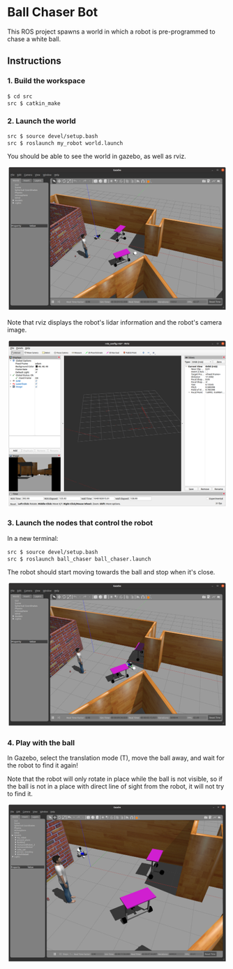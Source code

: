 # Ball Chaser Bot

This ROS project spawns a world in which a robot is pre-programmed to chase a white ball.

## Instructions

### 1. Build the workspace

```
$ cd src
src $ catkin_make
```

### 2. Launch the world

```
src $ source devel/setup.bash
src $ roslaunch my_robot world.launch
```

You should be able to see the world in gazebo, as well as rviz.

<center><img src="doc/gazebo.png" width=720></center>

Note that rviz displays the robot's lidar information and the robot's camera image.

<center><img src="doc/rviz.png" width=640></center>

### 3. Launch the nodes that control the robot

In a new terminal:

```
src $ source devel/setup.bash
src $ roslaunch ball_chaser ball_chaser.launch
```

The robot should start moving towards the ball and stop when it's close.

<center><img src="doc/chased.png" width=720></center>

### 4. Play with the ball

In Gazebo, select the translation mode (T), move the ball away, and wait for the robot to find it again!

Note that the robot will only rotate in place while the ball is not visible, so if the ball is not in a place with direct line of sight from the robot, it will not try to find it.

<center><img src="doc/chased2.png" width=720></center>
